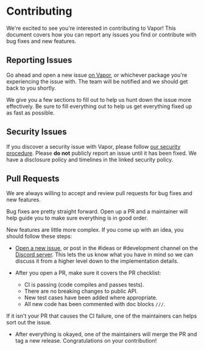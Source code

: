 # Contributing

We're excited to see you're interested in contributing to Vapor! This document covers how you can report any issues you find or contribute with bug fixes and new features.

## Reporting Issues

Go ahead and open a new issue [on Vapor](https://github.com/vapor/vapor/issues/new), or whichever package you're experiencing the issue with. The team will be notified and we should get back to you shortly.

We give you a few sections to fill out to help us hunt down the issue more effectively. Be sure to fill everything out to help us get everything fixed up as fast as possible.

## Security Issues

If you discover a security issue with Vapor, please follow [our security procedure](https://github.com/vapor/vapor/security/policy). Please **do not** publicly report an issue until it has been fixed. We have a disclosure policy and timelines in the linked security policy.

## Pull Requests

We are always willing to accept and review pull requests for bug fixes and new features.

Bug fixes are pretty straight forward. Open up a PR and a maintainer will help guide you to make sure everything is in good order.

New features are little more complex. If you come up with an idea, you should follow these steps:

- [Open a new issue](https://github.com/vapor/vapor/issues/new), or post in the #ideas or #development channel on the [Discord server](http://vapor.team/). This lets the us know what you have in mind so we can discuss it from a higher level down to the implementation details.

- After you open a PR, make sure it covers the PR checklist:
  - CI is passing (code compiles and passes tests).
  - There are no breaking changes to public API.
  - New test cases have been added where appropriate.
  - All new code has been commented with doc blocks `///`.

If it isn't your PR that causes the CI failure, one of the maintainers can helps sort out the issue.
    
- After everything is okayed, one of the maintainers will merge the PR and tag a new release. Congratulations on your contribution!
